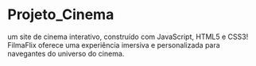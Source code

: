 # Projeto_Cinema
 um site de cinema interativo, construído com JavaScript, HTML5 e CSS3! FilmaFlix oferece uma experiência imersiva e personalizada para navegantes do universo do cinema.
